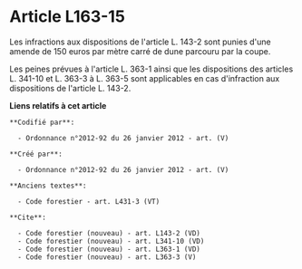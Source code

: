 # Article L163-15

Les infractions aux dispositions de l'article L. 143-2 sont punies d'une amende de 150 euros par mètre carré de dune parcouru
par la coupe.

Les peines prévues à l'article L. 363-1 ainsi que les dispositions des articles L. 341-10 et L. 363-3 à L. 363-5 sont
applicables en cas d'infraction aux dispositions de l'article L. 143-2.

**Liens relatifs à cet article**

	**Codifié par**:

	  - Ordonnance n°2012-92 du 26 janvier 2012 - art. (V)

	**Créé par**:

	  - Ordonnance n°2012-92 du 26 janvier 2012 - art. (V)

	**Anciens textes**:

	  - Code forestier - art. L431-3 (VT)

	**Cite**:

	  - Code forestier (nouveau) - art. L143-2 (VD)
	  - Code forestier (nouveau) - art. L341-10 (VD)
	  - Code forestier (nouveau) - art. L363-1 (VD)
	  - Code forestier (nouveau) - art. L363-3 (V)

